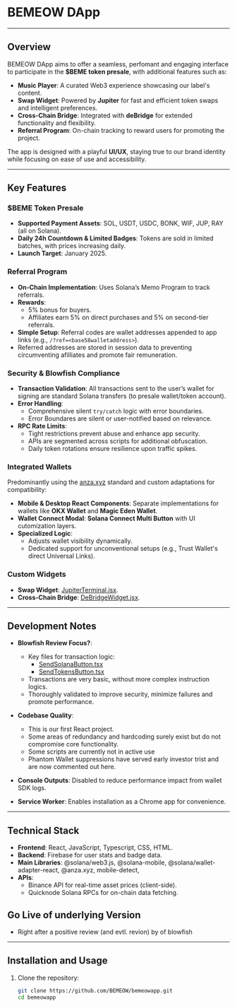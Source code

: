 # **BEMEOW DApp**

---

## **Overview**

BEMEOW DApp aims to offer a seamless, perfomant and engaging interface to participate in the **$BEME token presale**, with additional features such as:  
- **Music Player**: A curated Web3 experience showcasing our label's content.  
- **Swap Widget**: Powered by **Jupiter** for fast and efficient token swaps and intelligent preferences.  
- **Cross-Chain Bridge**: Integrated with **deBridge** for extended functionality and flexibility.  
- **Referral Program**: On-chain tracking to reward users for promoting the project.  

The app is designed with a playful **UI/UX**, staying true to our brand identity while focusing on ease of use and accessibility.

---

## **Key Features**

### **$BEME Token Presale**
- **Supported Payment Assets**: SOL, USDT, USDC, BONK, WIF, JUP, RAY (all on Solana).  
- **Daily 24h Countdown & Limited Badges**: Tokens are sold in limited batches, with prices increasing daily.  
- **Launch Target**: January 2025.  

### **Referral Program**
- **On-Chain Implementation**: Uses Solana’s Memo Program to track referrals.  
- **Rewards**:  
  - 5% bonus for buyers.  
  - Affiliates earn 5% on direct purchases and 5% on second-tier referrals.  
- **Simple Setup**: Referral codes are wallet addresses appended to app links (e.g., `/?ref=<base58walletaddress>`).  
- Referred addresses are stored in session data to preventing circumventing afilliates and promote fair remuneration.  

### **Security & Blowfish Compliance**
- **Transaction Validation**: All transactions sent to the user’s wallet for signing are standard Solana transfers (to presale wallet/token account).  
- **Error Handling**:  
  - Comprehensive silent `try/catch` logic with error boundaries.  
  - Error Boundares are silent or user-notified based on relevance.  
- **RPC Rate Limits**:
  - Tight restrictions prevent abuse and enhance app security.  
  - APIs are segmented across scripts for additional obfuscation.  
  - Daily token rotations ensure resilience upon traffic spikes.

### **Integrated Wallets**
Predominantly using the [anza.xyz](https://anza.xyz) standard and custom adaptations for compatibility:  
- **Mobile & Desktop React Components**: Separate implementations for wallets like **OKX Wallet** and **Magic Eden Wallet**.  
- **Wallet Connect Modal**: **Solana Connect Multi Button** with UI cutomization layers.
- **Specialized Logic**:  
  - Adjusts wallet visibility dynamically.  
  - Dedicated support for unconventional setups (e.g., Trust Wallet's direct Universal Links).  

### **Custom Widgets**
- **Swap Widget**: [JupiterTerminal.jsx](./src/components/JupiterTerminal.jsx).  
- **Cross-Chain Bridge**: [DeBridgeWidget.jsx](./src/components/DeBridgeWidget.jsx).  

---

## **Development Notes**

- **Blowfish Review Focus?**:  
  - Key files for transaction logic:  
    - [SendSolanaButton.tsx](./src/components/SendSolanaButton.tsx)  
    - [SendTokensButton.tsx](./src/components/SendTokensButton.tsx)  
  - Transactions are very basic, without more complex instruction logics.
  - Thoroughly validated to improve security, minimize failures and promote performance.  

- **Codebase Quality**:  
  - This is our first React project.  
  - Some areas of redundancy and hardcoding surely exist but do not compromise core functionality.
  - Some scripts are currently not in active use
  - Phantom Wallet suppressions have served early investor trist and are now commented out here.

- **Console Outputs**: Disabled to reduce performance impact from wallet SDK logs.  

- **Service Worker**: Enables installation as a Chrome app for convenience.  

---

## **Technical Stack**
- **Frontend**: React, JavaScript, Typescript, CSS, HTML.  
- **Backend**: Firebase for user stats and badge data.
- **Main Libraries**: @solana/web3.js, @solana-mobile, @solana/wallet-adapter-react, @anza.xyz, mobile-detect, 
- **APIs**:  
  - Binance API for real-time asset prices (client-side).  
  - Quicknode Solana RPCs for on-chain data fetching.
 
## **Go Live of underlying Version**
- Right after a positive review (and evtl. revion) by of blowfish

---

## **Installation and Usage**

1. Clone the repository:  
   ```bash
   git clone https://github.com/BEMEOW/bemeowapp.git
   cd bemeowapp
